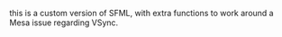 this is a custom version of SFML, with extra functions to work around a Mesa issue regarding VSync.
